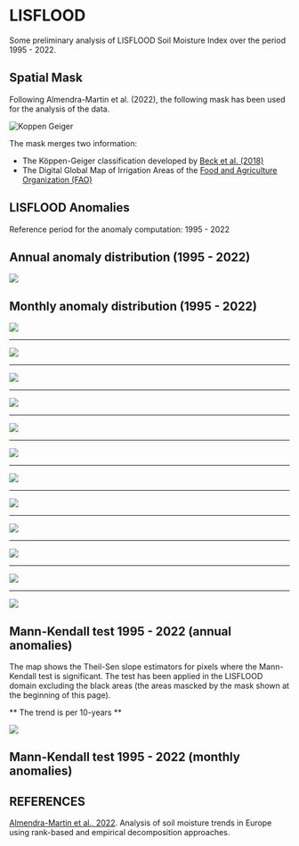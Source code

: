 # LISFLOOD 

Some preliminary analysis of LISFLOOD Soil Moisture Index over the period 1995 - 2022.

## Spatial Mask

Following Almendra-Martin et al. (2022), the following mask has been used for the analysis of the data. 

![Koppen Geiger](/img/lisflood/mappa_kg_ia_cat.png)

The mask merges two information:

- The Köppen-Geiger classification developed by [Beck et al. (2018)](https://www.gloh2o.org/koppen/)
- The Digital Global Map of Irrigation Areas of the [Food and Agriculture Organization (FAO)](https://data.apps.fao.org/catalog/iso/f79213a0-88fd-11da-a88f-000d939bc5d8)

## LISFLOOD Anomalies

Reference period for the anomaly computation: 1995 - 2022

## Annual anomaly distribution (1995 - 2022)

![](img/lisflood/boxplot_soil_moisture_annual_anomaly.png)

## Monthly anomaly distribution (1995 - 2022)

![](img/lisflood/boxplot_soil_moisture_monthly_anomaly_Jan.png)

---

![](img/lisflood/boxplot_soil_moisture_monthly_anomaly_Feb.png)

---

![](img/lisflood/boxplot_soil_moisture_monthly_anomaly_Mar.png)

---

![](img/lisflood/boxplot_soil_moisture_monthly_anomaly_Apr.png)

---

![](img/lisflood/boxplot_soil_moisture_monthly_anomaly_May.png)

---

![](img/lisflood/boxplot_soil_moisture_monthly_anomaly_Jun.png)

---

![](img/lisflood/boxplot_soil_moisture_monthly_anomaly_Jul.png)

---

![](img/lisflood/boxplot_soil_moisture_monthly_anomaly_Aug.png)

---

![](img/lisflood/boxplot_soil_moisture_monthly_anomaly_Sep.png)

---

![](img/lisflood/boxplot_soil_moisture_monthly_anomaly_Oct.png)

---

![](img/lisflood/boxplot_soil_moisture_monthly_anomaly_Nov.png)

---

![](img/lisflood/boxplot_soil_moisture_monthly_anomaly_Dec.png)


## Mann-Kendall test 1995 - 2022 (annual anomalies)

The map shows the Theil-Sen slope estimators for pixels where the Mann-Kendall test is significant. The test has been applied in the LISFLOOD domain excluding the black areas (the areas mascked by the mask shown at the beginning of this page). 

** The trend is per 10-years **

![](img/lisflood/map_ts_annual_soil_moisture_anomaly_lisflood.png)


## Mann-Kendall test 1995 - 2022 (monthly anomalies)







## REFERENCES

[Almendra-Martin et al., 2022](https://www.sciencedirect.com/science/article/pii/S0921818122001357#f0005). Analysis of soil moisture trends in Europe using rank-based and empirical decomposition approaches.
